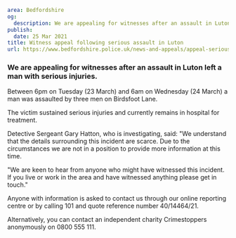 ```yaml
area: Bedfordshire
og:
  description: We are appealing for witnesses after an assault in Luton left a man with serious injuries.
publish:
  date: 25 Mar 2021
title: Witness appeal following serious assault in Luton
url: https://www.bedfordshire.police.uk/news-and-appeals/appeal-serious-assault
```

### We are appealing for witnesses after an assault in Luton left a man with serious injuries.

Between 6pm on Tuesday (23 March) and 6am on Wednesday (24 March) a man was assaulted by three men on Birdsfoot Lane.

The victim sustained serious injuries and currently remains in hospital for treatment.

Detective Sergeant Gary Hatton, who is investigating, said: "We understand that the details surrounding this incident are scarce. Due to the circumstances we are not in a position to provide more information at this time.

"We are keen to hear from anyone who might have witnessed this incident. If you live or work in the area and have witnessed anything please get in touch."

Anyone with information is asked to contact us through our online reporting centre or by calling 101 and quote reference number 40/14464/21.

Alternatively, you can contact an independent charity Crimestoppers anonymously on 0800 555 111.
